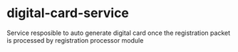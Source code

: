 # digital-card-service 
Service resposible to auto generate digital card once the registration packet is processed by registration processor module
